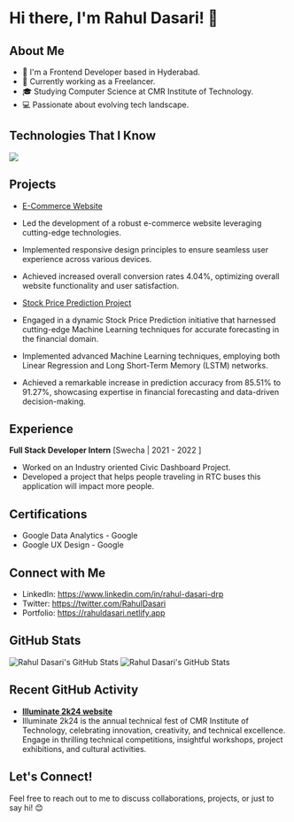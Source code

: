 # Hi there, I'm Rahul Dasari! 👋

## About Me
- 🌱 I'm a Frontend Developer based in Hyderabad.
- 💼 Currently working as a Freelancer.
- 🎓 Studying Computer Science at CMR Institute of Technology.
- 💻 Passionate about evolving tech landscape.


## Technologies That I Know
<a href="https://skillicons.dev">
    <img src="https://skillicons.dev/icons?i=git,c,cpp,java,css,discord,docker,figma,github,html,java,js,linux,mysql,py,react,vscode&perline=14" />
  </a>

## Projects
- [E-Commerce Website](https://github.com/RahulDasari1/ecommercewebiste/)
 - Led the development of a robust e-commerce website leveraging cutting-edge technologies.
 - Implemented responsive design principles to ensure seamless user experience across various devices.
 - Achieved increased overall conversion rates 4.04%, optimizing overall website functionality and user satisfaction.

- [Stock Price Prediction Project](https://github.com/RahulDasari1/Stock_Price_Prediction_Project/)
 - Engaged in a dynamic Stock Price Prediction initiative that harnessed cutting-edge Machine Learning techniques for accurate forecasting in the financial domain.
 - Implemented advanced Machine Learning techniques, employing both Linear Regression and Long Short-Term Memory (LSTM) networks.
 - Achieved a remarkable increase in prediction accuracy from 85.51% to 91.27%, showcasing expertise in financial forecasting and data-driven decision-making.



## Experience
**Full Stack Developer Intern**
[Swecha | 2021 - 2022 ]
 - Worked on an Industry oriented Civic Dashboard Project.
 - Developed a project that helps people traveling in RTC buses this application will impact more people.
   
## Certifications
- Google Data Analytics - Google
- Google UX Design - Google

## Connect with Me
- LinkedIn: https://www.linkedin.com/in/rahul-dasari-drp
- Twitter: https://twitter.com/RahulDasari
- Portfolio: https://rahuldasari.netlify.app

## GitHub Stats
![Rahul Dasari's GitHub Stats](https://github-readme-stats.vercel.app/api?username=RahulDasari1&theme=dark&show_icons=true&count_private=true)
![Rahul Dasari's GitHub Stats](https://github-readme-streak-stats.herokuapp.com/?user=RahulDasari1&theme=dark&hide_border=false)
 
## Recent GitHub Activity
- **[Illuminate 2k24 website](https://github.com/RahulDasari1/event_website)**
- Illuminate 2k24 is the annual technical fest of CMR Institute of Technology, celebrating innovation, creativity, and technical excellence. Engage in thrilling technical competitions, insightful workshops, project exhibitions, and cultural activities. 

## Let's Connect!
Feel free to reach out to me to discuss collaborations, projects, or just to say hi! 😊


<!---
RahulDasari1/RahulDasari1 is a ✨ special ✨ repository because its `README.md` (this file) appears on your GitHub profile.
You can click the Preview link to take a look at your changes .
Happy Coding
--->
